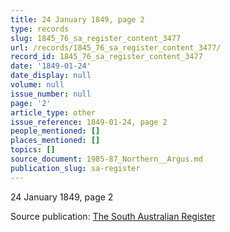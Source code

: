 ```yaml
---
title: 24 January 1849, page 2
type: records
slug: 1845_76_sa_register_content_3477
url: /records/1845_76_sa_register_content_3477/
record_id: 1845_76_sa_register_content_3477
date: '1849-01-24'
date_display: null
volume: null
issue_number: null
page: '2'
article_type: other
issue_reference: 1849-01-24, page 2
people_mentioned: []
places_mentioned: []
topics: []
source_document: 1985-87_Northern__Argus.md
publication_slug: sa-register
---
```


24 January 1849, page 2

Source publication: [The South Australian Register](/publications/sa-register/)
